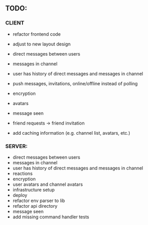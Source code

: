 ## TODO:

### CLIENT

* refactor frontend code
* adjust to new layout design


* direct messages between users
* messages in channel
* user has history of direct messages and messages in channel
* push messages, invitations, online/offline instead of polling
* encryption
* avatars
* message seen


* friend requests -> friend invitation
* add caching information (e.g. channel list, avatars, etc.)

### SERVER:

* direct messages between users
* messages in channel
* user has history of direct messages and messages in channel
* reactions
* encryption
* user avatars and channel avatars
* infrastructure setup
* deploy
* refactor env parser to lib
* refactor api directory
* message seen
* add missing command handler tests
